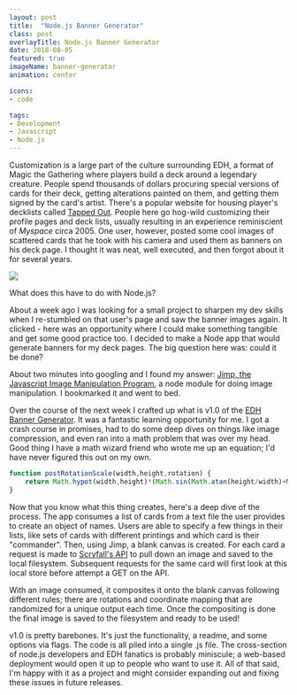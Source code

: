 ```yaml
---
layout: post
title:  "Node.js Banner Generator"
class: post
overlayTitle: Node.js Banner Generator
date: 2018-08-05
featured: true
imageName: banner-generator
animation: center

icons:
- code

tags:
- Development
- Javascript
- Node.js
---
```


<span class="dropcap">C</span>ustomization is a large part of the culture surrounding EDH, a format of Magic the Gathering where players build a deck around a legendary creature. People spend thousands of dollars procuring special versions of cards for their deck, getting alterations painted on them, and getting them signed by the card's artist. There's a popular website for housing player's decklists called [Tapped Out](www.tappedout.net). People here go hog-wild customizing their profile pages and deck lists, usually resulting in an experience reminiscient of *Myspace* circa 2005. One user, however, posted some cool images of scattered cards that he took with his camera and used them as banners on his deck page. I thought it was neat, well executed, and then forgot about it for several years.

<div class="fullscreen">
    <img src="{{ site.baseurl }}/image/assets/{{ page.imageName }}.png" class="outline shadows photo">
    <span class="icon-enlarge dark icon"></span>
</div>

What does this have to do with Node.js?

About a week ago I was looking for a small project to sharpen my dev skills when I re-stumbled on that user's page and saw the banner images again. It clicked - here was an opportunity where I could make something tangible and get some good practice too. I decided to make a Node app that would generate banners for my deck pages. The big question here was: could it be done?

About two minutes into googling and I found my answer: [Jimp, the Javascript Image Manipulation Program](https://www.npmjs.com/package/jimp), a node module for doing image manipulation. I bookmarked it and went to bed.

Over the course of the next week I crafted up what is v1.0 of the [EDH Banner Generator](https://github.com/andymaul123/edh-banner-generator). It was a fantastic learning opportunity for me. I got a crash course in promises, had to do some deep dives on things like image compression, and even ran into a math problem that was over my head. Good thing I have a math wizard friend who wrote me up an equation; I'd have never figured this out on my own.

~~~ javascript
function postRotationScale(width,height,rotation) {
    return Math.hypot(width,height)*(Math.sin(Math.atan(height/width)+Math.abs((rotation*(Math.PI/180)))));
}
~~~

Now that you know what this thing creates, here's a deep dive of the process. The app consumes a list of cards from a text file the user provides to create an object of names. Users are able to specify a few things in their lists, like sets of cards with different printings and which card is their "commander". Then, using Jimp, a blank canvas is created. For each card a request is made to [Scryfall's API](https://scryfall.com/docs/api) to pull down an image and saved to the local filesystem. Subsequent requests for the same card will first look at this local store before attempt a GET on the API. 

With an image consumed, it composites it onto the blank canvas following different rules; there are rotations and coordinate mapping that are randomized for a unique output each time. Once the compositing is done the final image is saved to the filesystem and ready to be used!

v1.0 is pretty barebones. It's just the functionality, a readme, and some options via flags. The code is all piled into a single .js file. The cross-section of node.js developers and EDH fanatics is probably miniscule; a web-based deployment would open it up to people who want to use it. All of that said, I'm happy with it as a project and might consider expanding out and fixing these issues in future releases.
